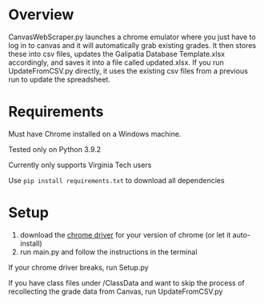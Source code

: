 # Overview

CanvasWebScraper.py launches a chrome emulator where you just have to log in to canvas and it will automatically grab existing grades. It then stores these into csv files, updates the Galipatia Database Template.xlsx accordingly, and saves it into a file called updated.xlsx. If you run UpdateFromCSV.py directly, it uses the existing csv files from a previous run to update the spreadsheet.

# Requirements

Must have Chrome installed on a Windows machine.

Tested only on Python 3.9.2

Currently only supports Virginia Tech users

Use ``pip install requirements.txt`` to download all dependencies

# Setup

1. download the [chrome driver](https://chromedriver.chromium.org/downloads) for your version of chrome (or let it auto-install)
2. run main.py and follow the instructions in the terminal

If your chrome driver breaks, run Setup.py

If you have class files under /ClassData and want to skip the process of recollecting the grade data from Canvas, run UpdateFromCSV.py
